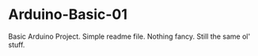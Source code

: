 # Arduino-Basic-01
Basic Arduino Project. 
Simple readme file. Nothing fancy.
Still the same ol' stuff. 
